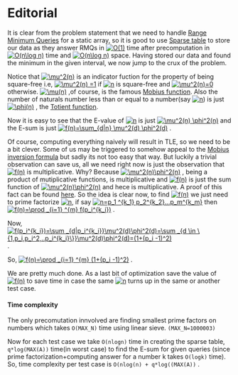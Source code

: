 # Editorial

It is clear from the problem statement that we need to handle <a href="https://www.geeksforgeeks.org/range-minimum-query-for-static-array/">Range Minimum Queries</a> for a static array, so it is good to use <a href="https://brilliant.org/wiki/sparse-table/">Sparse table</a> to store our data as they answer RMQs in <a href="https://www.codecogs.com/eqnedit.php?latex=O(1)" target="_blank"><img src="https://latex.codecogs.com/gif.latex?O(1)" title="O(1)" /></a> time after precomputation in <a href="https://www.codecogs.com/eqnedit.php?latex=O(n\log&space;n)" target="_blank"><img src="https://latex.codecogs.com/gif.latex?O(n\log&space;n)" title="O(n\log n)" /></a> time and <a href="https://www.codecogs.com/eqnedit.php?latex=O(n\log&space;n)" target="_blank"><img src="https://latex.codecogs.com/gif.latex?O(n\log&space;n)" title="O(n\log n)" /></a> space. Having stored our data and found the minimum in the given interval, we now jump to the crux of the problem.

Notice that <a href="https://www.codecogs.com/eqnedit.php?latex=\mu^2(n)" target="_blank"><img src="https://latex.codecogs.com/gif.latex?\mu^2(n)" title="\mu^2(n)" /></a> is an indicator fuction for the property of being square-free i.e, <a href="https://www.codecogs.com/eqnedit.php?latex=\mu^2(n)&space;=1" target="_blank"><img src="https://latex.codecogs.com/gif.latex?\mu^2(n)&space;=1" title="\mu^2(n) =1" /></a> if <a href="https://www.codecogs.com/eqnedit.php?latex=n" target="_blank"><img src="https://latex.codecogs.com/gif.latex?n" title="n" /></a> is square-free and <a href="https://www.codecogs.com/eqnedit.php?latex=\mu^2(n)=0" target="_blank"><img src="https://latex.codecogs.com/gif.latex?\mu^2(n)=0" title="\mu^2(n)=0" /></a> otherwise. <a href="https://www.codecogs.com/eqnedit.php?latex=\mu(n)" target="_blank"><img src="https://latex.codecogs.com/gif.latex?\mu(n)" title="\mu(n)" /></a> ,of course, is the famous <a href="https://en.wikipedia.org/wiki/Möbius_function">Mobius function</a>.
Also the number of naturals number less than or equal to a number(say <a href="https://www.codecogs.com/eqnedit.php?latex=n" target="_blank"><img src="https://latex.codecogs.com/gif.latex?n" title="n" /></a>) is just <a href="https://www.codecogs.com/eqnedit.php?latex=\phi(n)" target="_blank"><img src="https://latex.codecogs.com/gif.latex?\phi(n)" title="\phi(n)" /></a> , the <a href="https://en.wikipedia.org/wiki/Euler%27s_totient_function">Totient function</a>.

Now it is easy to see that the E-value of <a href="https://www.codecogs.com/eqnedit.php?latex=n" target="_blank"><img src="https://latex.codecogs.com/gif.latex?n" title="n" /></a> is just <a href="https://www.codecogs.com/eqnedit.php?latex=\mu^2(n)&space;\phi^2(n)" target="_blank"><img src="https://latex.codecogs.com/gif.latex?\mu^2(n)&space;\phi^2(n)" title="\mu^2(n) \phi^2(n)" /></a> and the E-sum is just <a href="https://www.codecogs.com/eqnedit.php?latex=f(n)=\sum_{d|n}&space;\mu^2(d)&space;\phi^2(d)" target="_blank"><img src="https://latex.codecogs.com/gif.latex?f(n)=\sum_{d|n}&space;\mu^2(d)&space;\phi^2(d)" title="f(n)=\sum_{d|n} \mu^2(d) \phi^2(d)" /></a> .

Of course, computing everything naively will result in TLE, so we need to be a bit clever. Some of us may be triggered to somehow appeal to the <a href="https://en.wikipedia.org/wiki/Möbius_inversion_formula">Mobius inversion formula</a> but sadly its not too easy that way. But luckily a trivial observation can save us, all we need right now is just the observation that <a href="https://www.codecogs.com/eqnedit.php?latex=f(n)" target="_blank"><img src="https://latex.codecogs.com/gif.latex?f(n)" title="f(n)" /></a> is multiplicative. Why? Because <a href="https://www.codecogs.com/eqnedit.php?latex=\mu^2(n)\phi^2(n)" target="_blank"><img src="https://latex.codecogs.com/gif.latex?\mu^2(n)\phi^2(n)" title="\mu^2(n)\phi^2(n)" /></a> , being a product of mutiplicative functions, is multiplicative and <a href="https://www.codecogs.com/eqnedit.php?latex=f(n)" target="_blank"><img src="https://latex.codecogs.com/gif.latex?f(n)" title="f(n)" /></a> is just the sum function of <a href="https://www.codecogs.com/eqnedit.php?latex=\mu^2(n)\phi^2(n)" target="_blank"><img src="https://latex.codecogs.com/gif.latex?\mu^2(n)\phi^2(n)" title="\mu^2(n)\phi^2(n)" /></a> and hece is multiplicative. A proof of this fact can be found <a href="https://crypto.stanford.edu/pbc/notes/numbertheory/mult.html">here</a>. So the idea is clear now, to find <a href="https://www.codecogs.com/eqnedit.php?latex=f(n)" target="_blank"><img src="https://latex.codecogs.com/gif.latex?f(n)" title="f(n)" /></a> we just need to prime factorize <a href="https://www.codecogs.com/eqnedit.php?latex=n" target="_blank"><img src="https://latex.codecogs.com/gif.latex?n" title="n" /></a>, if say <a href="https://www.codecogs.com/eqnedit.php?latex=n=p_1&space;^{k_1}&space;p_2^{k_2}...p_m^{k_m}" target="_blank"><img src="https://latex.codecogs.com/gif.latex?n=p_1&space;^{k_1}&space;p_2^{k_2}...p_m^{k_m}" title="n=p_1 ^{k_1} p_2^{k_2}...p_m^{k_m}" /></a>  then <a href="https://www.codecogs.com/eqnedit.php?latex=f(n)=\prod&space;_{i=1}&space;^{m}&space;f(p_i^{k_i})" target="_blank"><img src="https://latex.codecogs.com/gif.latex?f(n)=\prod&space;_{i=1}&space;^{m}&space;f(p_i^{k_i})" title="f(n)=\prod _{i=1} ^{m} f(p_i^{k_i})" /></a> .

Now, <a href="https://www.codecogs.com/eqnedit.php?latex=f(p_i^{k_i})=\sum&space;_{d|p_i^{k_i}}\mu^2(d)\phi^2(d)=\sum&space;_{d&space;\in&space;\{1,p_i,p_i^2,..p_i^{k_i}\}}\mu^2(d)\phi^2(d)=(1&plus;(p_i&space;-1)^2)" target="_blank"><img src="https://latex.codecogs.com/gif.latex?f(p_i^{k_i})=\sum&space;_{d|p_i^{k_i}}\mu^2(d)\phi^2(d)=\sum&space;_{d&space;\in&space;\{1,p_i,p_i^2,..p_i^{k_i}\}}\mu^2(d)\phi^2(d)=(1&plus;(p_i&space;-1)^2)" title="f(p_i^{k_i})=\sum _{d|p_i^{k_i}}\mu^2(d)\phi^2(d)=\sum _{d \in \{1,p_i,p_i^2,..p_i^{k_i}\}}\mu^2(d)\phi^2(d)=(1+(p_i -1)^2)" /></a> .

So, <a href="https://www.codecogs.com/eqnedit.php?latex=f(n)=\prod&space;_{i=1}&space;^{m}&space;(1&plus;(p_i&space;-1)^2)" target="_blank"><img src="https://latex.codecogs.com/gif.latex?f(n)=\prod&space;_{i=1}&space;^{m}&space;(1&plus;(p_i&space;-1)^2)" title="f(n)=\prod _{i=1} ^{m} (1+(p_i -1)^2)" /></a> .

We are pretty much done. As a last bit of optimization save the value of <a href="https://www.codecogs.com/eqnedit.php?latex=f(n)" target="_blank"><img src="https://latex.codecogs.com/gif.latex?f(n)" title="f(n)" /></a> to save time in case the same <a href="https://www.codecogs.com/eqnedit.php?latex=n" target="_blank"><img src="https://latex.codecogs.com/gif.latex?n" title="n" /></a> turns up in the same or another test case.

#### Time complexity

The only precomutation innvolved are finding smallest prime factors on numbers which takes `O(MAX_N)` time using linear sieve. `(MAX_N=1000003)`

Now for each test case we take `O(nlogn)` time in creating the sparse table, `q*log(MAX(A))` time(in worst case) to find the E-sum for given queries (since prime factorization+computing answer for a number k takes `O(logk)` time).
So, time complexity per test case is `O(nlog(n) + q*log((MAX(A))` .
